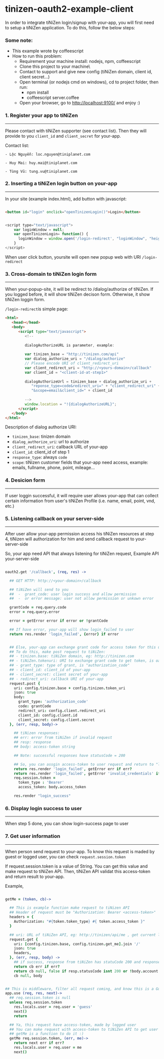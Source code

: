 tinizen-oauth2-example-client
=============================



In order to integrate tiNiZen login/signup with your-app, you will first need to setup a tiNiZen application. To do this, follow the below steps:

### Some note:
- This example wrote by coffeescript
- How to run this problem:
	- Requirement your machine install: nodejs, npm, coffeescript
	- Clone this project to your machine\
    - Contact to support and give new config (tiNiZen domain, client id, client secret...)
    - Open terminal (or nodejs cmd on windows), cd to project folder, then run:
    	- npm install
        - coffeescript server.coffee
    - Open your browser, go to [http://localhost:9100/](http://localhost:9100/) and enjoy :)
    

### 1. Register your app to tiNiZen
- - - 

Please contact with tiNiZen supporter (see contact list). Then they will provide to you `client_id` and `client_secret` for your-app.

Contact list:

	- Lộc Nguyễn: loc.nguyen@tiniplanet.com
    
	- Huy Mai: huy.mai@tiniplanet.com
    
	- Tùng Vũ: tung.vu@tiniplanet.com
    


### 2. Inserting a tiNiZen login button on your-app
- - - 

In your site (example index.html), add button with javascript:

``` html

<button id="login" onclick="openTinizenLogin()">Login</button>

```

``` javascript

<script type="text/javascript">
    var loginWindow = null;
    var openTinizenLogin= function() {
      loginWindow = window.open('/login-redirect', "loginWindow", "height=600,width=700");
    }
</script>

```

When user click button, yoursite will open new popup web with URI `/login-redirect`

### 3. Cross-domain to tiNiZen login form
- - - 

When your-popup-site, it will be redirect to /dialog/authorize of tiNiZen. If you logged before, it will show tiNiZen decison form. Otherwise, it show tiNiZen loggin form.

`/login-redirect`is simple page:

``` html
<html>
   <head></head>
   <body>
      <script type="text/javascript">
         <!--
         
         dialogAuthorizeURL is parameter, example:
         
         var tinizen_base = "http://tinizen.com/api"
         var dialog_authorize_uri = "/dialog/authorize"
         // Please encode URI of client_redirect_uri
         var client_redirect_uri = "http://<yours-domain>/callback"
         var client_id = "<client-id-at-step1>"
         
         dialogAuthorizeUrl = tinizen_base + dialog_authorize_uri +
            "reponse_type=code&redirect_uri=" + "client_redirect_uri" +
            "&scope=email&client_id=" + client_id
         
         -->
         window.location = "!{dialogAuthorizeURL}";
      </script>
   </body>
</html>

```

Description of dialog authorize URI:

- `tinizen_base`: tinizen domain
- `dialog_authorize_uri`: url to authorize 
- `client_redirect_uri`: callback URL of your-app
- `client_id`: client_id of step 1
- `response_type`: always `code`
- `scope`:  tiNizen customer fields that your-app need access, example: emails, fullname, phone, point, mileage...
 

### 4. Desicion form
- - -

If user loggin successful, it will require user allows your-app that can collect certain information from user's tiNiZen Profile (i.e. name, email, point, vnd, etc.)

### 5. Listening callback on your server-side
- - - 

After user allow your-app permission access his tiNiZen resources at step 4, tiNizen will authorization for him and send callback request to your-server-side

So, your app need API that always listening for tiNiZen request, Example API your-server-side

``` coffeescript

oauth2.get '/callback', (req, res) ->

  ## GET HTTP: http://<your-domain>/callback

  ## tiNiZen will send to you
  ##  -  grant_code: user login success and allow permission
  ##  -  or error message: user not allow permission or unkown error

  grantCode = req.query.code
  error = req.query.error

  error = getError error if error or !grantCode

  ## If have error, your-app will show login_failed to user
  return res.render 'login_failed', {error} if error


  ## Else, your-app can exchange grant code for access token for this user.
  ## To do this, make post request to tiNiZen:
  ## - tinizen.base: tiNiZen domain, eg: http://tinizen.com
  ## - tiNiZen.tokenuri: URI to exchange grant code to get token, is oauth/token
  ## - grant_type: type of grant, is "authorization_code"
  ## - client_id: client_id of your-app
  ## - client_secret: client secret of your-app
  ## - redirect_uri: callback URI of your-app
  request.post {
    uri: config.tinizen.base + config.tinizen.token_uri
    json: true
    body:
      grant_type: 'authorization_code'
      code: grantCode
      redirect_uri: config.client.redirect_uri
      client_id: config.client.id
      client_secret: config.client.secret
  }, (err, resp, body)->

    ## tiNizen responses:
    ## err: error from tiNiZen if invalid request
    ## resp: response
    ## body: access-token string

    ## Note: successful responses have statusCode = 200

    ## So, you can assgin access-token to user request and return to "login_success"
    return res.render 'login_failed', getError err if err?
    return res.render 'login_failed', getError 'invalid_credentials' if resp.statusCode isnt 200
    req.session.token =
      token_type : 'Bearer'
      access_token: body.access_token

    res.render "login_success"


```


### 6. Display login success to user 
- - - 
When step 5 done, you can show login-success page to user


### 7. Get user information
- - - 

When person send request to your-app. To know this request is maded by guest or logged user, you can check `request.session.token` 


If request.session.token is a value of String. You can get this value and make request to tiNiZen API. Then, tiNiZen API validat this access-token and return result to your-app.

Example,

``` coffeescript

getMe = (token, cb)->

  ## This is example function make request to tiNizen API
  ## Header of request must be "Authorization: Bearer <access-token>"
  headers = {
    Authorization: "#{token.token_type} #{ token.access_token }"
  }

  ## uri: URL of tiNiZen API, eg: http://tinizen/api/me , get current logged user information
  request.get {
    uri: [config.tinizen.base, config.tinizen.get_me].join '/'
    json: true
    headers,
  }, (err, resp, body) ->
    ## if success, response from tiNiZen has statuCode 200 and response.body is user information 
    return cb err if err?
    return cb null, false if resp.statusCode isnt 200 or !body.account
    cb null, body


## This is middleware, filter all request coming, and know this is a Guest or Logged user
app.use (req, res, next)->
  ## req.session.token is null
  unless req.session.token
    res.locals.user = req.user = 'guess'
    next()
    return

  ## Ya, this request have access-token, made by logged user
  ## You can make request with access-token to tiNiZen API to get user information
  ## getMe is a function to do it :)
  getMe req.session.token, (err, me)->
    return next err if err?
    res.locals.user = req.user = me
    next()

```





